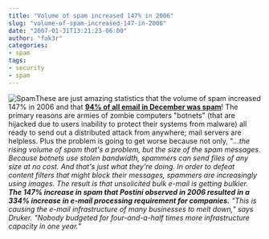 ```yaml
---
title: "Volume of spam increased 147% in 2006"
slug: "volume-of-spam-increased-147-in-2006"
date: "2007-01-31T13:21:23-06:00"
author: "fak3r"
categories:
- spam
tags:
- security
- spam
---
```


![Spam](http://fak3r.com/wp-content/uploads/2007/01/spam.gif)These are just amazing statistics that the volume of spam increased 147% in 2006 and that **[94% of all email in December was spam](http://www.informationweek.com/showArticle.jhtml;jsessionid=4H4VB4FGNIKEWQSNDLRSKHSCJUNN2JVN?articleID=197001430)**!  The primary reasons are armies of zombie computers "botnets" (that are hijacked due to users inability to protect their systems from malware) all ready to send out a distributed attack from anywhere; mail servers are helpless.  Plus the problem is going to get worse because not only, "_...the rising volume of spam that's a problem, but the size of the spam messages. Because botnets use stolen bandwidth, spammers can send files of any size at no cost. And that's just what they're doing. In order to defeat content filters that might block their messages, spammers are increasingly using images. The result is that unsolicited bulk e-mail is getting bulkier. **The 147% increase in spam that Postini observed in 2006 resulted in a 334% increase in e-mail processing requirement for companies.** "This is causing the e-mail infrastructure of many businesses to melt down," says Druker. "Nobody budgeted for four-and-a-half times more infrastructure capacity in one year._"
